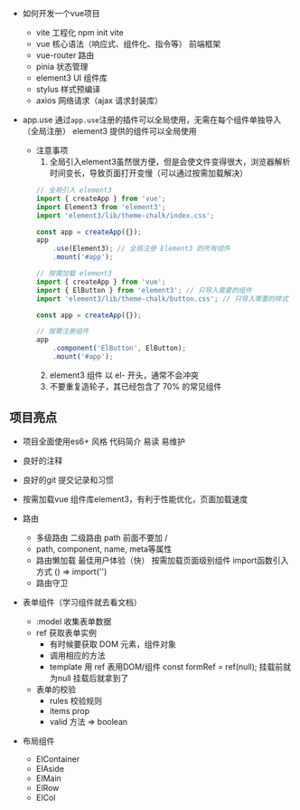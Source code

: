 - 如何开发一个vue项目
   - vite 工程化 
        npm init vite
   - vue 核心语法（响应式、组件化、指令等）
        前端框架
   - vue-router 路由
   - pinia 状态管理
   - element3 UI 组件库  
   - stylus 样式预编译
   - axios 网络请求（ajax 请求封装库）

- app.use
    通过`app.use`注册的插件可以全局使用，无需在每个组件单独导入（全局注册）
    element3 提供的组件可以全局使用
   - 注意事项
        1. 全局引入element3虽然很方便，但是会使文件变得很大，浏览器解析时间变长，导致页面打开变慢（可以通过按需加载解决）
        ```js
        // 全局引入 element3
        import { createApp } from 'vue';
        import Element3 from 'element3';
        import 'element3/lib/theme-chalk/index.css';

        const app = createApp({});
        app
            .use(Element3); // 全局注册 Element3 的所有组件
            .mount('#app');
        ```
        ```js
        // 按需加载 element3
        import { createApp } from 'vue';
        import { ElButton } from 'element3'; // 只导入需要的组件
        import 'element3/lib/theme-chalk/button.css'; // 只导入需要的样式

        const app = createApp({});

        // 按需注册组件
        app
            .component('ElButton', ElButton);
            .mount('#app');
        ```
        2. element3 组件 以 el- 开头，通常不会冲突
        3. 不要重复造轮子，其已经包含了 70% 的常见组件


## 项目亮点
- 项目全面使用es6+ 风格
    代码简介 易读 易维护
- 良好的注释 
- 良好的git 提交记录和习惯

- 按需加载vue 组件库element3，有利于性能优化，页面加载速度
- 路由
   - 多级路由
        二级路由 path 前面不要加 /
   - path, component, name, meta等属性
   - 路由懒加载
        最佳用户体验（快）
        按需加载页面级别组件 import函数引入方式 () => import('')
   - 路由守卫

- 表单组件（学习组件就去看文档）
    - :model 收集表单数据
    - ref 获取表单实例
         - 有时候要获取 DOM 元素，组件对象
         - 调用相应的方法
         - template 用 ref 表用DOM/组件
               const formRef = ref(null); 挂载前就为null
               挂载后就拿到了
    - 表单的校验
         - rules 校验规则
         - items prop
         - valid 方法 => boolean
- 布局组件
    - ElContainer
    - ElAside
    - ElMain    
    - ElRow
    - ElCol
